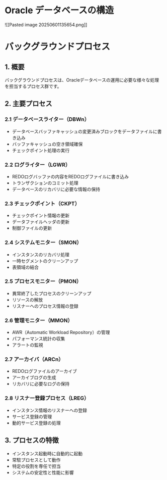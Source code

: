 # Oracle データベースの構造
![[Pasted image 20250601135654.png]]
# バックグラウンドプロセス

## 1. 概要
バックグラウンドプロセスは、Oracleデータベースの運用に必要な様々な処理を担当するプロセス群です。

## 2. 主要プロセス

### 2.1 データベースライター（DBWn）
- データベースバッファキャッシュの変更済みブロックをデータファイルに書き込み
- バッファキャッシュの空き領域確保
- チェックポイント処理の実行

### 2.2 ログライター（LGWR）
- REDOログバッファの内容をREDOログファイルに書き込み
- トランザクションのコミット処理
- データベースのリカバリに必要な情報の保持

### 2.3 チェックポイント（CKPT）
- チェックポイント情報の更新
- データファイルヘッダの更新
- 制御ファイルの更新

### 2.4 システムモニター（SMON）
- インスタンスのリカバリ処理
- 一時セグメントのクリーンアップ
- 表領域の結合

### 2.5 プロセスモニター（PMON）
- 異常終了したプロセスのクリーンアップ
- リソースの解放
- リスナーへのプロセス情報の登録

### 2.6 管理モニター（MMON）
- AWR（Automatic Workload Repository）の管理
- パフォーマンス統計の収集
- アラートの監視

### 2.7 アーカイバ（ARCn）
- REDOログファイルのアーカイブ
- アーカイブログの生成
- リカバリに必要なログの保持

### 2.8 リスナー登録プロセス（LREG）
- インスタンス情報のリスナーへの登録
- サービス登録の管理
- 動的サービス登録の処理

## 3. プロセスの特徴
- インスタンス起動時に自動的に起動
- 常駐プロセスとして動作
- 特定の役割を専任で担当
- システムの安定性と性能に影響


